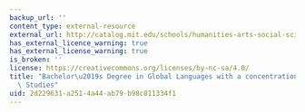 ```yaml
---
backup_url: ''
content_type: external-resource
external_url: http://catalog.mit.edu/schools/humanities-arts-social-sciences/global-studies-languages/#global-languages-literatures-bs-course-21g
has_external_licence_warning: true
has_external_license_warning: true
is_broken: ''
license: https://creativecommons.org/licenses/by-nc-sa/4.0/
title: "Bachelor\u2019s Degree in Global Languages with a concentration in Japanese\
  \ Studies"
uid: 2d229631-a251-4a44-ab79-b98c811334f1
---
```

